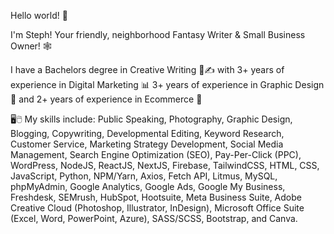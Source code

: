 Hello world! 👋

I'm Steph! Your friendly, neighborhood Fantasy Writer & Small Business Owner! 🕸️

I have a Bachelors degree in Creative Writing 📖✍️ with 3+ years of experience in Digital Marketing 📊 3+ years of experience in Graphic Design 🎨 and 2+ years of experience in Ecommerce 🛒

🖥️🖱️ My skills include: Public Speaking, Photography, Graphic Design, Blogging, Copywriting, Developmental Editing, Keyword Research, Customer Service, Marketing Strategy Development, Social Media Management, Search Engine Optimization (SEO), Pay-Per-Click (PPC), WordPress, NodeJS, ReactJS, NextJS, Firebase, TailwindCSS, HTML, CSS, JavaScript, Python, NPM/Yarn, Axios, Fetch API, Litmus, MySQL, phpMyAdmin, Google Analytics, Google Ads, Google My Business, Freshdesk, SEMrush, HubSpot, Hootsuite, Meta Business Suite, Adobe Creative Cloud (Photoshop, Illustrator, InDesign), Microsoft Office Suite (Excel, Word, PowerPoint, Azure), SASS/SCSS, Bootstrap, and Canva.
